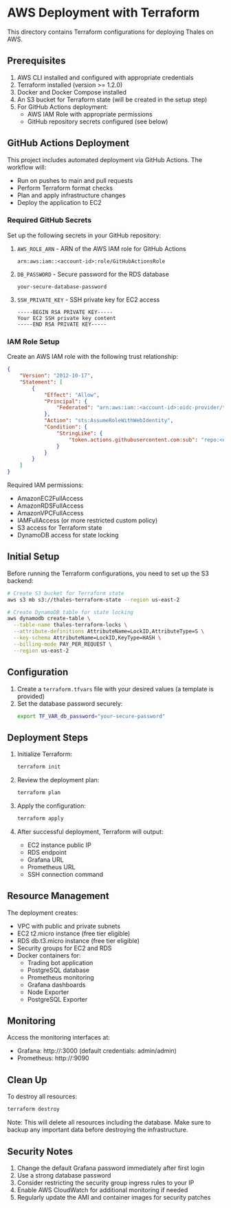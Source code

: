 # AWS Deployment with Terraform

This directory contains Terraform configurations for deploying Thales on AWS.

## Prerequisites

1. AWS CLI installed and configured with appropriate credentials
2. Terraform installed (version >= 1.2.0)
3. Docker and Docker Compose installed
4. An S3 bucket for Terraform state (will be created in the setup step)
5. For GitHub Actions deployment:
   - AWS IAM Role with appropriate permissions
   - GitHub repository secrets configured (see below)

## GitHub Actions Deployment

This project includes automated deployment via GitHub Actions. The workflow will:
- Run on pushes to main and pull requests
- Perform Terraform format checks
- Plan and apply infrastructure changes
- Deploy the application to EC2

### Required GitHub Secrets

Set up the following secrets in your GitHub repository:

1. `AWS_ROLE_ARN` - ARN of the AWS IAM role for GitHub Actions
   ```
   arn:aws:iam::<account-id>:role/GitHubActionsRole
   ```

2. `DB_PASSWORD` - Secure password for the RDS database
   ```
   your-secure-database-password
   ```

3. `SSH_PRIVATE_KEY` - SSH private key for EC2 access
   ```
   -----BEGIN RSA PRIVATE KEY-----
   Your EC2 SSH private key content
   -----END RSA PRIVATE KEY-----
   ```

### IAM Role Setup

Create an AWS IAM role with the following trust relationship:

```json
{
    "Version": "2012-10-17",
    "Statement": [
        {
            "Effect": "Allow",
            "Principal": {
                "Federated": "arn:aws:iam::<account-id>:oidc-provider/token.actions.githubusercontent.com"
            },
            "Action": "sts:AssumeRoleWithWebIdentity",
            "Condition": {
                "StringLike": {
                    "token.actions.githubusercontent.com:sub": "repo:<org>/<repo>:*"
                }
            }
        }
    ]
}
```

Required IAM permissions:
- AmazonEC2FullAccess
- AmazonRDSFullAccess
- AmazonVPCFullAccess
- IAMFullAccess (or more restricted custom policy)
- S3 access for Terraform state
- DynamoDB access for state locking

## Initial Setup

Before running the Terraform configurations, you need to set up the S3 backend:

```bash
# Create S3 bucket for Terraform state
aws s3 mb s3://thales-terraform-state --region us-east-2

# Create DynamoDB table for state locking
aws dynamodb create-table \
  --table-name thales-terraform-locks \
  --attribute-definitions AttributeName=LockID,AttributeType=S \
  --key-schema AttributeName=LockID,KeyType=HASH \
  --billing-mode PAY_PER_REQUEST \
  --region us-east-2
```

## Configuration

1. Create a `terraform.tfvars` file with your desired values (a template is provided)
2. Set the database password securely:
   ```bash
   export TF_VAR_db_password="your-secure-password"
   ```

## Deployment Steps

1. Initialize Terraform:
   ```bash
   terraform init
   ```

2. Review the deployment plan:
   ```bash
   terraform plan
   ```

3. Apply the configuration:
   ```bash
   terraform apply
   ```

4. After successful deployment, Terraform will output:
   - EC2 instance public IP
   - RDS endpoint
   - Grafana URL
   - Prometheus URL
   - SSH connection command

## Resource Management

The deployment creates:
- VPC with public and private subnets
- EC2 t2.micro instance (free tier eligible)
- RDS db.t3.micro instance (free tier eligible)
- Security groups for EC2 and RDS
- Docker containers for:
  - Trading bot application
  - PostgreSQL database
  - Prometheus monitoring
  - Grafana dashboards
  - Node Exporter
  - PostgreSQL Exporter

## Monitoring

Access the monitoring interfaces at:
- Grafana: http://<ec2-ip>:3000 (default credentials: admin/admin)
- Prometheus: http://<ec2-ip>:9090

## Clean Up

To destroy all resources:
```bash
terraform destroy
```

Note: This will delete all resources including the database. Make sure to backup any important data before destroying the infrastructure.

## Security Notes

1. Change the default Grafana password immediately after first login
2. Use a strong database password
3. Consider restricting the security group ingress rules to your IP
4. Enable AWS CloudWatch for additional monitoring if needed
5. Regularly update the AMI and container images for security patches

